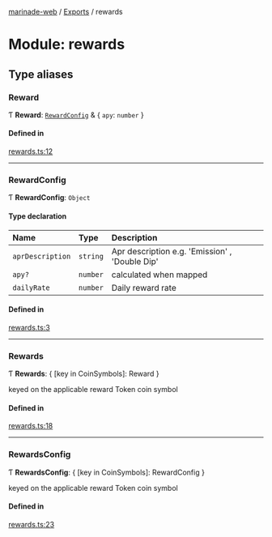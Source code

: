 [marinade-web](../README.md) / [Exports](../modules.md) / rewards

# Module: rewards

## Type aliases

### Reward

Ƭ **Reward**: [`RewardConfig`](rewards.md#rewardconfig) & { `apy`: `number`  }

#### Defined in

[rewards.ts:12](https://github.com/marinade-finance/marinade-web/blob/c14991b/src/services/domain/rewards.ts#L12)

___

### RewardConfig

Ƭ **RewardConfig**: `Object`

#### Type declaration

| Name | Type | Description |
| :------ | :------ | :------ |
| `aprDescription` | `string` | Apr description e.g. 'Emission' , 'Double Dip' |
| `apy?` | `number` | calculated when mapped |
| `dailyRate` | `number` | Daily reward rate |

#### Defined in

[rewards.ts:3](https://github.com/marinade-finance/marinade-web/blob/c14991b/src/services/domain/rewards.ts#L3)

___

### Rewards

Ƭ **Rewards**: { [key in CoinSymbols]: Reward }

keyed on the applicable reward Token coin symbol

#### Defined in

[rewards.ts:18](https://github.com/marinade-finance/marinade-web/blob/c14991b/src/services/domain/rewards.ts#L18)

___

### RewardsConfig

Ƭ **RewardsConfig**: { [key in CoinSymbols]: RewardConfig }

keyed on the applicable reward Token coin symbol

#### Defined in

[rewards.ts:23](https://github.com/marinade-finance/marinade-web/blob/c14991b/src/services/domain/rewards.ts#L23)
